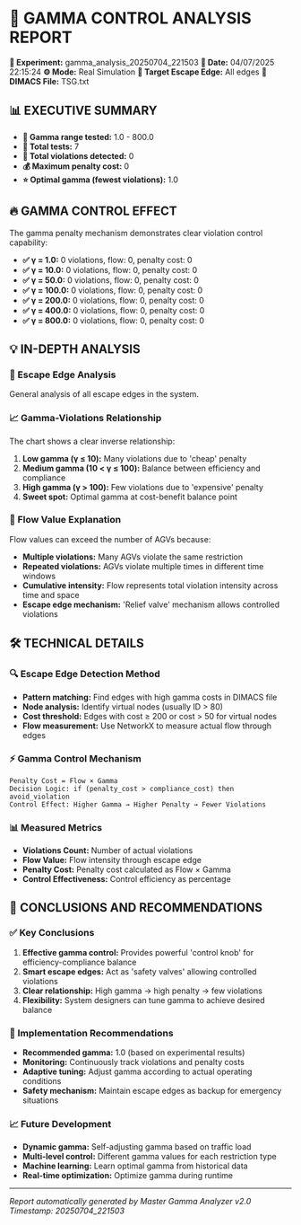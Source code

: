 # 🎯 GAMMA CONTROL ANALYSIS REPORT

**🔬 Experiment:** gamma_analysis_20250704_221503
**📅 Date:** 04/07/2025 22:15:24
**⚙️ Mode:** Real Simulation
**🎯 Target Escape Edge:** All edges
**📄 DIMACS File:** TSG.txt

## 📊 EXECUTIVE SUMMARY

- **🎯 Gamma range tested:** 1.0 - 800.0
- **🧪 Total tests:** 7
- **🚨 Total violations detected:** 0
- **💰 Maximum penalty cost:** 0
- **⭐ Optimal gamma (fewest violations):** 1.0

## 🔥 GAMMA CONTROL EFFECT

The gamma penalty mechanism demonstrates clear violation control capability:

- **✅ γ = 1.0:** 0 violations, flow: 0, penalty cost: 0
- **✅ γ = 10.0:** 0 violations, flow: 0, penalty cost: 0
- **✅ γ = 50.0:** 0 violations, flow: 0, penalty cost: 0
- **✅ γ = 100.0:** 0 violations, flow: 0, penalty cost: 0
- **✅ γ = 200.0:** 0 violations, flow: 0, penalty cost: 0
- **✅ γ = 400.0:** 0 violations, flow: 0, penalty cost: 0
- **✅ γ = 800.0:** 0 violations, flow: 0, penalty cost: 0

## 💡 IN-DEPTH ANALYSIS

### 🎯 Escape Edge Analysis
General analysis of all escape edges in the system.

### 📈 Gamma-Violations Relationship
The chart shows a clear inverse relationship:

1. **Low gamma (γ ≤ 10):** Many violations due to 'cheap' penalty
2. **Medium gamma (10 < γ ≤ 100):** Balance between efficiency and compliance
3. **High gamma (γ > 100):** Few violations due to 'expensive' penalty
4. **Sweet spot:** Optimal gamma at cost-benefit balance point

### 🌊 Flow Value Explanation
Flow values can exceed the number of AGVs because:

- **Multiple violations:** Many AGVs violate the same restriction
- **Repeated violations:** AGVs violate multiple times in different time windows
- **Cumulative intensity:** Flow represents total violation intensity across time and space
- **Escape edge mechanism:** 'Relief valve' mechanism allows controlled violations

## 🛠️ TECHNICAL DETAILS

### 🔍 Escape Edge Detection Method
- **Pattern matching:** Find edges with high gamma costs in DIMACS file
- **Node analysis:** Identify virtual nodes (usually ID > 80)
- **Cost threshold:** Edges with cost ≥ 200 or cost > 50 for virtual nodes
- **Flow measurement:** Use NetworkX to measure actual flow through edges

### ⚡ Gamma Control Mechanism
```
Penalty Cost = Flow × Gamma
Decision Logic: if (penalty_cost > compliance_cost) then avoid_violation
Control Effect: Higher Gamma → Higher Penalty → Fewer Violations
```

### 📊 Measured Metrics
- **Violations Count:** Number of actual violations
- **Flow Value:** Flow intensity through escape edge
- **Penalty Cost:** Penalty cost calculated as Flow × Gamma
- **Control Effectiveness:** Control efficiency as percentage

## 🎯 CONCLUSIONS AND RECOMMENDATIONS

### ✅ Key Conclusions
1. **Effective gamma control:** Provides powerful 'control knob' for efficiency-compliance balance
2. **Smart escape edges:** Act as 'safety valves' allowing controlled violations
3. **Clear relationship:** High gamma → high penalty → few violations
4. **Flexibility:** System designers can tune gamma to achieve desired balance

### 🚀 Implementation Recommendations
- **Recommended gamma:** 1.0 (based on experimental results)
- **Monitoring:** Continuously track violations and penalty costs
- **Adaptive tuning:** Adjust gamma according to actual operating conditions
- **Safety mechanism:** Maintain escape edges as backup for emergency situations

### 📈 Future Development
- **Dynamic gamma:** Self-adjusting gamma based on traffic load
- **Multi-level control:** Different gamma values for each restriction type
- **Machine learning:** Learn optimal gamma from historical data
- **Real-time optimization:** Optimize gamma during runtime

---
*Report automatically generated by Master Gamma Analyzer v2.0*
*Timestamp: 20250704_221503*
